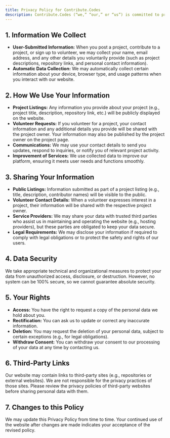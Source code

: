 ```yaml
---
title: Privacy Policy for Contribute.Codes
description: Contribute.Codes (“we,” “our,” or “us”) is committed to protecting your privacy. This Privacy Policy outlines how we collect, use, and safeguard the information you provide when using our website. By using Contribute.Codes, you agree to the practices described in this policy.
---
```


## 1. Information We Collect

- **User-Submitted Information:** When you post a project, contribute to a project, or sign up to volunteer, we may collect your name, email address, and any other details you voluntarily provide (such as project descriptions, repository links, and personal contact information).
- **Automatic Data Collection:** We may automatically collect certain information about your device, browser type, and usage patterns when you interact with our website.

## 2. How We Use Your Information

- **Project Listings:** Any information you provide about your project (e.g., project title, description, repository link, etc.) will be publicly displayed on the website.
- **Volunteer Requests:** If you volunteer for a project, your contact information and any additional details you provide will be shared with the project owner. Your information may also be published by the project owner on the project page.
- **Communications:** We may use your contact details to send you updates, respond to inquiries, or notify you of relevant project activity.
- **Improvement of Services:** We use collected data to improve our platform, ensuring it meets user needs and functions smoothly.

## 3. Sharing Your Information

- **Public Listings:** Information submitted as part of a project listing (e.g., title, description, contributor names) will be visible to the public.
- **Volunteer Contact Details:** When a volunteer expresses interest in a project, their information will be shared with the respective project owner.
- **Service Providers:** We may share your data with trusted third parties who assist us in maintaining and operating the website (e.g., hosting providers), but these parties are obligated to keep your data secure.
- **Legal Requirements:** We may disclose your information if required to comply with legal obligations or to protect the safety and rights of our users.

## 4. Data Security

We take appropriate technical and organizational measures to protect your data from unauthorized access, disclosure, or destruction. However, no system can be 100% secure, so we cannot guarantee absolute security.

## 5. Your Rights

- **Access:** You have the right to request a copy of the personal data we hold about you.
- **Rectification:** You can ask us to update or correct any inaccurate information.
- **Deletion:** You may request the deletion of your personal data, subject to certain exceptions (e.g., for legal obligations).
- **Withdraw Consent:** You can withdraw your consent to our processing of your data at any time by contacting us.

## 6. Third-Party Links

Our website may contain links to third-party sites (e.g., repositories or external websites). We are not responsible for the privacy practices of those sites. Please review the privacy policies of third-party websites before sharing personal data with them.

## 7. Changes to this Policy

We may update this Privacy Policy from time to time. Your continued use of the website after changes are made indicates your acceptance of the revised policy.
